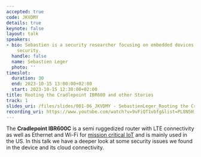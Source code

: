 ```yaml
---
accepted: true
code: JKVDMY
details: true
keynote: false
layout: talk
speakers:
- bio: Sebastien is a security researcher focusing on embedded devices and hardware
    security.
  handle: false
  name: Sebastien Leger
  photo: ''
timeslot:
  duration: 30
  end: 2023-10-15 13:00:00+02:00
  start: 2023-10-15 12:30:00+02:00
title: Rooting the Cradlepoint IBR600 and other Stories
track: 1
slides_uri: /files/slides/001-06_JKVDMY - SebastienLeger_Rooting the Cradlepoint IBR600 and other Stories.pdf
recording_uri: https://www.youtube.com/watch?v=9vFiQT1vbfg&list=PL8N5HiRDvZ-dVdLNXf6kC3WDi8AWBS27g&index=7
---
```


The **Cradlepoint IBR600C** is a semi ruggedized router with LTE connectivity as well as Ethernet and Wi-Fi for [mission critical IoT](https://cradlepoint.com/product/endpoints/ibr600c-series/) and is mainly used in the US.
In this talk we have a deeper look at some security issues we found in the device and its cloud connectivity.